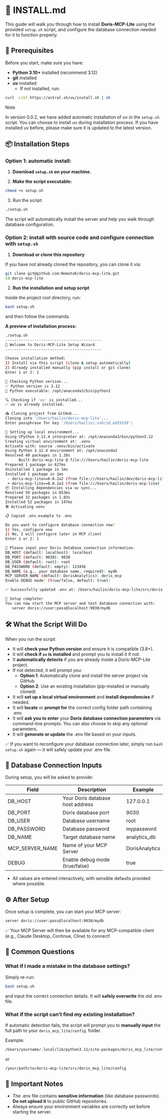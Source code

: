 # **📖 INSTALL.md**

This guide will walk you through how to install **Doris-MCP-Lite** using the provided `setup.sh` script, and configure the database connection needed for it to function properly.

## **🚀 Prerequisites**

Before you start, make sure you have:

- **Python 3.10+** installed (recommend 3.12)
- **git** installed
- **uv** installed
	- If not installed, run:

```bash
curl -LsSf https://astral.sh/uv/install.sh | sh
```
> [!NOTE]
> In version 0.0.2, we have added automatic installation of uv in the `setup.sh` script. You can choose to install uv during installation process. If you have installed uv before, please make sure it is updated to the latest version.

## **📦 Installation Steps**

### Option 1: automatic install:

1. **Download `setup.sh` on your machine.**

2. **Make the script executable:**

```bash
chmod +x setup.sh
```

3. Run the script:

```bash
./setup.sh
```

The script will automatically install the server and help you walk through database configuration.

### Option 2: install with source code and configure connection with `setup.sh`

1. **Download or clone this repository**
  
If you have not already cloned the repository, you can clone it via:

```bash
git clone git@github.com:NomotoK/doris-mcp-lite.git
cd doris-mcp-lite
```

2. **Run the installation and setup script**

Inside the project root directory, run:

```bash
bash setup.sh
```

and then follow the commands.

**A preview of installation process:**

```bash
./setup.sh
-------------------------------------------
🚀 Welcome to Doris-MCP-Lite Setup Wizard
-------------------------------------------

Choose installation method:
1) Install via this script (clone & setup automatically)
2) Already installed manually (pip install or git clone)
Enter 1 or 2: 1

🐍 Checking Python version...
✅ Python version is 3.12
🔎 Python executable: /opt/anaconda3/bin/python3

🔍 Checking if 'uv' is installed...
✅ uv is already installed.

📥 Cloning project from GitHub...
Cloning into '/Users/hailin/doris-mcp-lite'...
Enter passphrase for key '/Users/hailin/.ssh/id_ed25519': 

🔧 Setting up local environment...
Using CPython 3.12.4 interpreter at: /opt/anaconda3/bin/python3.12
Creating virtual environment at: .venv
Activate with: source .venv/bin/activate
Using Python 3.12.4 environment at: /opt/anaconda3
Resolved 49 packages in 1.10s
      Built doris-mcp-lite @ file:///Users/hailin/doris-mcp-lite
Prepared 1 package in 627ms
Uninstalled 1 package in 1ms
Installed 1 package in 1ms
 - doris-mcp-lite==0.0.2a2 (from file:///Users/hailin/dev/doris-mcp-lite)
 + doris-mcp-lite==0.0.2a3 (from file:///Users/hailin/doris-mcp-lite)
📦 Installing dependencies via uv sync...
Resolved 59 packages in 853ms
Prepared 32 packages in 1.83s
Installed 52 packages in 147ms
🛠️ Activating venv

📋 Copied .env.example to .env

Do you want to configure database connection now?
1) Yes, configure now
2) No, I will configure later in MCP client
Enter 1 or 2: 1

🔧 Please input your Doris database connection information.
DB_HOST (default: localhost): localhost
DB_PORT (default: 9030): 9030
DB_USER (default: root): root
DB_PASSWORD (default: empty): 123456
DB_NAME (e.g., your database name, required): mydb
MCP_SERVER_NAME (default: DorisAnalytics): doris_mcp
Enable DEBUG mode? (true/false, default: true): 

✅ Successfully updated .env at: /Users/hailin/doris-mcp-lite/src/doris_mcp_lite/config/.env

🚀 Setup complete!
You can now start the MCP server and test database connection with:
   server doris://user:pass@localhost:9030/mydb
```

## **🛠️ What the Script Will Do**

  

When you run the script:

- It will **check your Python version** and ensure it is compatible (3.8+).
- It will **check if `uv` is installed** and prompt you to install it if not.
- It **automatically detects** if you are already inside a Doris-MCP-Lite project.
- If not detected, it will prompt you:
    - **Option 1**: Automatically clone and install the server project via GitHub
    - **Option 2**: Use an existing installation (pip-installed or manually cloned)
- It will **set up a local virtual environment** and **install dependencies** if needed.
- It will **locate** or **prompt for** the correct config folder path containing .env.
- It will **ask you to enter** your **Doris database connection parameters** via command-line prompts. You can also choose to skip any optional parameters.
- It will **generate or update** the .env file based on your inputs.

✅ If you want to reconfigure your database connection later, simply run `bash setup.sh` again — it will safely update your .env file.

## **🔧 Database Connection Inputs**

During setup, you will be asked to provide:

|**Field**|**Description**|**Example**|
|---|---|---|
|DB_HOST|Your Doris database host address|127.0.0.1|
|DB_PORT|Doris database port|9030|
|DB_USER|Database username|root|
|DB_PASSWORD|Database password|mypassword|
|DB_NAME|Target database name|analytics_db|
|MCP_SERVER_NAME|Name of your MCP Server|DorisAnalytics|
|DEBUG|Enable debug mode (true/false)|true|


- All values are entered interactively, with sensible defaults provided where possible.

## **⚙️ After Setup**

Once setup is complete, you can start your MCP server:

```bash
server doris://user:pass@localhost:9030/mydb
```

✅ Your MCP Server will then be available for any MCP-compatible client (e.g., Claude Desktop, Continue, Cline) to connect!

## **💬 Common Questions**

### **What if I made a mistake in the database settings?**

Simply re-run:
```bash
bash setup.sh
```

and input the correct connection details. It will **safely overwrite** the old .env file.

### **What if the script can’t find my existing installation?**

If automatic detection fails, the script will prompt you to **manually input** the full path to your `doris_mcp_lite/config `folder.

Example:
```bash
/Users/yourname/.local/lib/python3.11/site-packages/doris_mcp_lite/config
```

or
```bash
/your/path/to/doris-mcp-lite/src/doris_mcp_lite/config
```

## **📢 Important Notes**

- The .env file contains **sensitive information** (like database passwords).
    **Do not upload it** to public GitHub repositories.
- Always ensure your environment variables are correctly set before starting the server.
